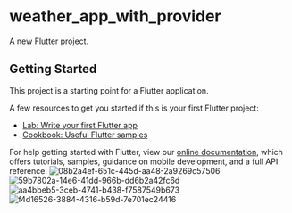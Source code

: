 # weather_app_with_provider

A new Flutter project.

## Getting Started

This project is a starting point for a Flutter application.

A few resources to get you started if this is your first Flutter project:

- [Lab: Write your first Flutter app](https://flutter.dev/docs/get-started/codelab)
- [Cookbook: Useful Flutter samples](https://flutter.dev/docs/cookbook)

For help getting started with Flutter, view our
[online documentation](https://flutter.dev/docs), which offers tutorials,
samples, guidance on mobile development, and a full API reference.
![08b2a4ef-651c-445d-aa48-2a9269c57506](https://user-images.githubusercontent.com/84958454/160924076-e2fbcead-64ad-4712-a5db-45786c81ad5e.jpg)
![59b7802a-14e6-41dd-966b-dd6b2a42fc6d](https://user-images.githubusercontent.com/84958454/160924104-ff47eede-3703-4728-9c8a-693bb75a942c.jpg)
![aa4bbeb5-3ceb-4741-b438-f7587549b673](https://user-images.githubusercontent.com/84958454/160924114-22b3937f-5007-475c-ad94-7b20426d32c8.jpg)
![f4d16526-3884-4316-b59d-7e701ec24416](https://user-images.githubusercontent.com/84958454/160924124-11ad5f18-e1e3-4b90-990a-ae78751c211c.jpg)

